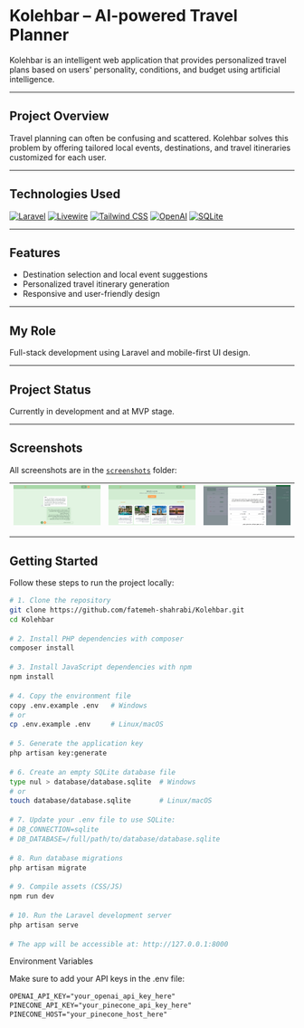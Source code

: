 # Kolehbar – AI-powered Travel Planner

Kolehbar is an intelligent web application that provides personalized travel plans based on users' personality, conditions, and budget using artificial intelligence.

---

## Project Overview

Travel planning can often be confusing and scattered. Kolehbar solves this problem by offering tailored local events, destinations, and travel itineraries customized for each user.

---

## Technologies Used

[![Laravel](https://img.shields.io/badge/-Laravel-%23FF2D20?style=for-the-badge&logo=laravel&logoColor=white)](https://laravel.com)
[![Livewire](https://img.shields.io/badge/-Livewire-%2322C55E?style=for-the-badge&logo=laravel&logoColor=white)](https://laravel-livewire.com)
[![Tailwind CSS](https://img.shields.io/badge/-Tailwind_CSS-%2306B6D4?style=for-the-badge&logo=tailwind-css&logoColor=white)](https://tailwindcss.com)
[![OpenAI](https://img.shields.io/badge/-OpenAI-%23000000?style=for-the-badge&logo=openai&logoColor=white)](https://openai.com)
[![SQLite](https://img.shields.io/badge/-SQLite-%230073a6?style=for-the-badge&logo=sqlite&logoColor=white)](https://sqlite.org)

---

## Features

- Destination selection and local event suggestions  
- Personalized travel itinerary generation  
- Responsive and user-friendly design  

---

## My Role

Full-stack development using Laravel and mobile-first UI design.

---

## Project Status

Currently in development and at MVP stage.

---

## Screenshots

All screenshots are in the [`screenshots`](./screenshots) folder:

| ![kolakai](./screenshots/kolakai.png) | ![homepage](./screenshots/homepage.png) | ![admin-dashboard-events](./screenshots/admin-dashboard-events.png) |
|---------------------------------------|-----------------------------------------|--------------------------------------------------------------------|

---

## Getting Started

Follow these steps to run the project locally:

```bash
# 1. Clone the repository
git clone https://github.com/fatemeh-shahrabi/Kolehbar.git
cd Kolehbar

# 2. Install PHP dependencies with composer
composer install

# 3. Install JavaScript dependencies with npm
npm install

# 4. Copy the environment file
copy .env.example .env   # Windows
# or
cp .env.example .env     # Linux/macOS

# 5. Generate the application key
php artisan key:generate

# 6. Create an empty SQLite database file
type nul > database/database.sqlite  # Windows
# or
touch database/database.sqlite       # Linux/macOS

# 7. Update your .env file to use SQLite:
# DB_CONNECTION=sqlite
# DB_DATABASE=/full/path/to/database/database.sqlite

# 8. Run database migrations
php artisan migrate

# 9. Compile assets (CSS/JS)
npm run dev

# 10. Run the Laravel development server
php artisan serve

# The app will be accessible at: http://127.0.0.1:8000
```
Environment Variables

Make sure to add your API keys in the .env file:

```env
OPENAI_API_KEY="your_openai_api_key_here"
PINECONE_API_KEY="your_pinecone_api_key_here"
PINECONE_HOST="your_pinecone_host_here"
```
